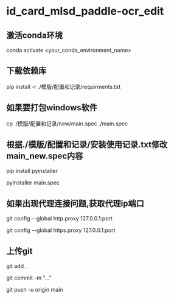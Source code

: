 # id_card_mlsd_paddle-ocr_edit

## 激活conda环境

conda activate <your_conda_environment_name>

## 下载依赖库

pip install -r ./模版/配置和记录/requirments.txt

## 如果要打包windows软件

cp ./模版/配置和记录/new/main.spec ./main.spec

## 根据./模版/配置和记录/安装使用记录.txt修改main_new.spec内容

pip install pyinstaller

pyinstaller main.spec

## 如果出现代理连接问题,获取代理ip端口

git config --global http.proxy 127.0.0.1:port

git config --global https.proxy 127.0.0.1:port

## 上传git

git add .

git commit -m "..."

git push -u origin main
